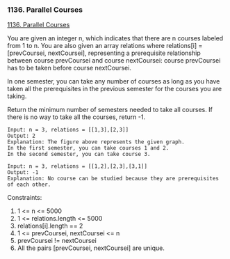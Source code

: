 ### 1136. Parallel Courses

[1136. Parallel Courses](https://leetcode.com/problems/parallel-courses/)

You are given an integer n, which indicates that there are n courses labeled from 1 to n. You are also given an array relations where relations[i] = [prevCoursei, nextCoursei], representing a prerequisite relationship between course prevCoursei and course nextCoursei: course prevCoursei has to be taken before course nextCoursei.

In one semester, you can take any number of courses as long as you have taken all the prerequisites in the previous semester for the courses you are taking.

Return the minimum number of semesters needed to take all courses. If there is no way to take all the courses, return -1.

```
Input: n = 3, relations = [[1,3],[2,3]]
Output: 2
Explanation: The figure above represents the given graph.
In the first semester, you can take courses 1 and 2.
In the second semester, you can take course 3.
```

```
Input: n = 3, relations = [[1,2],[2,3],[3,1]]
Output: -1
Explanation: No course can be studied because they are prerequisites of each other.
```

Constraints:

1. 1 <= n <= 5000
2. 1 <= relations.length <= 5000
3. relations[i].length == 2
4. 1 <= prevCoursei, nextCoursei <= n
5. prevCoursei != nextCoursei
6. All the pairs [prevCoursei, nextCoursei] are unique.